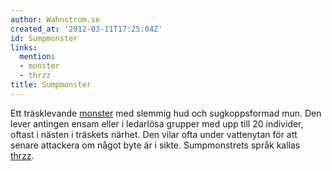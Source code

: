 ```yaml
---
author: Wahnstrom.se
created_at: '2012-03-11T17:25:04Z'
id: Sumpmonster
links:
  mention:
  - monster
  - thrzz
title: Sumpmonster
---
```


Ett träsklevande [monster] med slemmig hud och sugkoppsformad mun. Den lever antingen ensam eller i
ledarlösa grupper med upp till 20 individer, oftast i nästen i träskets närhet. Den vilar ofta under
vattenytan för att senare attackera om något byte är i sikte. Sumpmonstrets språk kallas [thrzz].

  [monster]: monster
  [thrzz]: thrzz